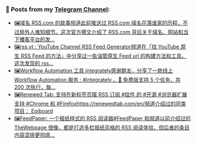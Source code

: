 ### 📰 Posts from my [Telegram Channel](https://t.me/s/aboutrss):
<!-- BLOG-POST-LIST:START -->
- [🖼域名 RSS.com 的故事频道此前推送过 RSS.com 域名花落谁家的历程，不过局外人难知细节。这次官方撰文介绍了 RSS.com 背后关于域名、网站和当下播客平台的发...](https://t.me/aboutrss/1116)
- [🖼rss.yt : YouTube Channel RSS Feed Generator频道在「找 YouTube 原生 RSS Feed 的方法」中分享过一些油管原生 Feed url 的构建方法和工具。这次发现的 rss...](https://t.me/aboutrss/1115)
- [🖼Workflow Automation 工具 integrately感谢群友，分享了一款线上 Workflow Automation 服务 : #integrately 。🔸 免费版支持 5 个任务，共 200 次执行，每...](https://t.me/aboutrss/1114)
- [🖼Renewed Tab: 支持在新标签页摆 RSS 订阅 #挂件 的 #开源 #浏览器扩展支持 #Chrome 和 #Firefoxhttps://renewedtab.com/en/频道介绍过的同类项目： Epiboard](https://t.me/aboutrss/1113)
- [🖼FeedPaper: 一个报纸样式的 RSS 阅读器#FeedPaper 和频道以前介绍过的 TheWebpage 很像，都是打造多栏报纸风格的 RSS 阅读体验，但后者的条目内容混排更彻底...](https://t.me/aboutrss/1112)
<!-- BLOG-POST-LIST:END -->

<!--
**AboutRSS/AboutRSS** is a ✨ _special_ ✨ repository because its `README.md` (this file) appears on your GitHub profile.

Here are some ideas to get you started:

- 🔭 I’m currently working on ...
- 🌱 I’m currently learning ...
- 👯 I’m looking to collaborate on ...
- 🤔 I’m looking for help with ...
- 💬 Ask me about ...
- 📫 How to reach me: ...
- 😄 Pronouns: ...
- ⚡ Fun fact: ...
-->
